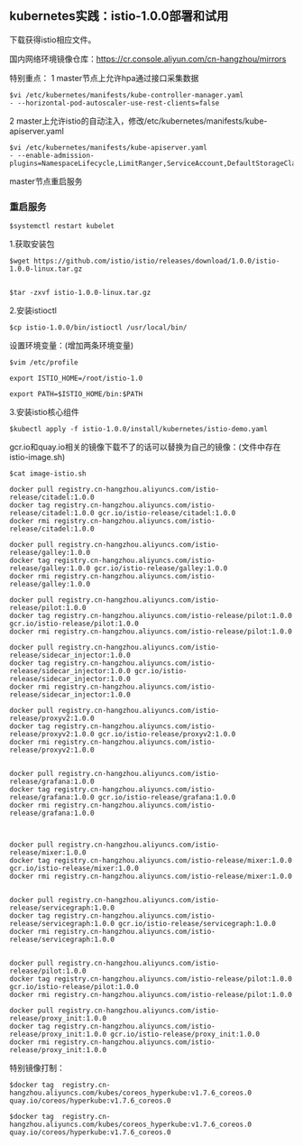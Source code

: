 ## kubernetes实践：istio-1.0.0部署和试用

下载获得istio相应文件。

国内网络环境镜像仓库：https://cr.console.aliyun.com/cn-hangzhou/mirrors

特别重点：
1  master节点上允许hpa通过接口采集数据

    $vi /etc/kubernetes/manifests/kube-controller-manager.yaml
    - --horizontal-pod-autoscaler-use-rest-clients=false
2 master上允许istio的自动注入，修改/etc/kubernetes/manifests/kube-apiserver.yaml

    $vi /etc/kubernetes/manifests/kube-apiserver.yaml
    - --enable-admission-plugins=NamespaceLifecycle,LimitRanger,ServiceAccount,DefaultStorageClass,DefaultTolerationSeconds,MutatingAdmissionWebhook,ValidatingAdmissionWebhook,ResourceQuota

master节点重启服务

### 重启服务

    $systemctl restart kubelet

1.获取安装包

    $wget https://github.com/istio/istio/releases/download/1.0.0/istio-1.0.0-linux.tar.gz


	$tar -zxvf istio-1.0.0-linux.tar.gz

2.安装istioctl

    $cp istio-1.0.0/bin/istioctl /usr/local/bin/

设置环境变量：(增加两条环境变量)

	$vim /etc/profile 

    export ISTIO_HOME=/root/istio-1.0
    
    export PATH=$ISTIO_HOME/bin:$PATH


3.安装istio核心组件

    $kubectl apply -f istio-1.0.0/install/kubernetes/istio-demo.yaml

gcr.io和quay.io相关的镜像下载不了的话可以替换为自己的镜像：(文件中存在istio-image.sh)

	$cat image-istio.sh

    docker pull registry.cn-hangzhou.aliyuncs.com/istio-release/citadel:1.0.0
    docker tag registry.cn-hangzhou.aliyuncs.com/istio-release/citadel:1.0.0 gcr.io/istio-release/citadel:1.0.0
    docker rmi registry.cn-hangzhou.aliyuncs.com/istio-release/citadel:1.0.0
    
    docker pull registry.cn-hangzhou.aliyuncs.com/istio-release/galley:1.0.0
    docker tag registry.cn-hangzhou.aliyuncs.com/istio-release/galley:1.0.0 gcr.io/istio-release/galley:1.0.0
    docker rmi registry.cn-hangzhou.aliyuncs.com/istio-release/galley:1.0.0
    
    docker pull registry.cn-hangzhou.aliyuncs.com/istio-release/pilot:1.0.0
    docker tag registry.cn-hangzhou.aliyuncs.com/istio-release/pilot:1.0.0 gcr.io/istio-release/pilot:1.0.0
    docker rmi registry.cn-hangzhou.aliyuncs.com/istio-release/pilot:1.0.0
    
    docker pull registry.cn-hangzhou.aliyuncs.com/istio-release/sidecar_injector:1.0.0
    docker tag registry.cn-hangzhou.aliyuncs.com/istio-release/sidecar_injector:1.0.0 gcr.io/istio-release/sidecar_injector:1.0.0
    docker rmi registry.cn-hangzhou.aliyuncs.com/istio-release/sidecar_injector:1.0.0
    
    docker pull registry.cn-hangzhou.aliyuncs.com/istio-release/proxyv2:1.0.0
    docker tag registry.cn-hangzhou.aliyuncs.com/istio-release/proxyv2:1.0.0 gcr.io/istio-release/proxyv2:1.0.0
    docker rmi registry.cn-hangzhou.aliyuncs.com/istio-release/proxyv2:1.0.0
    
    
    docker pull registry.cn-hangzhou.aliyuncs.com/istio-release/grafana:1.0.0
    docker tag registry.cn-hangzhou.aliyuncs.com/istio-release/grafana:1.0.0 gcr.io/istio-release/grafana:1.0.0
    docker rmi registry.cn-hangzhou.aliyuncs.com/istio-release/grafana:1.0.0
    
    
    
    docker pull registry.cn-hangzhou.aliyuncs.com/istio-release/mixer:1.0.0
    docker tag registry.cn-hangzhou.aliyuncs.com/istio-release/mixer:1.0.0 gcr.io/istio-release/mixer:1.0.0
    docker rmi registry.cn-hangzhou.aliyuncs.com/istio-release/mixer:1.0.0
    
    
    docker pull registry.cn-hangzhou.aliyuncs.com/istio-release/servicegraph:1.0.0
    docker tag registry.cn-hangzhou.aliyuncs.com/istio-release/servicegraph:1.0.0 gcr.io/istio-release/servicegraph:1.0.0
    docker rmi registry.cn-hangzhou.aliyuncs.com/istio-release/servicegraph:1.0.0
    
    
    docker pull registry.cn-hangzhou.aliyuncs.com/istio-release/pilot:1.0.0
    docker tag registry.cn-hangzhou.aliyuncs.com/istio-release/pilot:1.0.0 gcr.io/istio-release/pilot:1.0.0
    docker rmi registry.cn-hangzhou.aliyuncs.com/istio-release/pilot:1.0.0
    
    docker pull registry.cn-hangzhou.aliyuncs.com/istio-release/proxy_init:1.0.0
    docker tag registry.cn-hangzhou.aliyuncs.com/istio-release/proxy_init:1.0.0 gcr.io/istio-release/proxy_init:1.0.0
    docker rmi registry.cn-hangzhou.aliyuncs.com/istio-release/proxy_init:1.0.0




特别镜像打制：

    $docker tag  registry.cn-hangzhou.aliyuncs.com/kubes/coreos_hyperkube:v1.7.6_coreos.0 quay.io/coreos/hyperkube:v1.7.6_coreos.0
    
    $docker tag  registry.cn-hangzhou.aliyuncs.com/kubes/coreos_hyperkube:v1.7.6_coreos.0 quay.io/coreos/hyperkube:v1.7.6_coreos.0